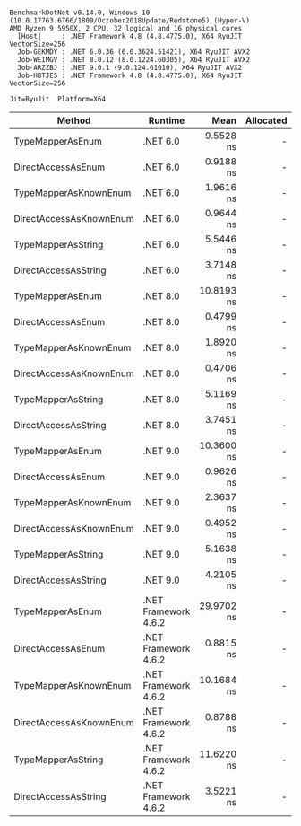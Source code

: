 ```

BenchmarkDotNet v0.14.0, Windows 10 (10.0.17763.6766/1809/October2018Update/Redstone5) (Hyper-V)
AMD Ryzen 9 5950X, 2 CPU, 32 logical and 16 physical cores
  [Host]     : .NET Framework 4.8 (4.8.4775.0), X64 RyuJIT VectorSize=256
  Job-GEKMDY : .NET 6.0.36 (6.0.3624.51421), X64 RyuJIT AVX2
  Job-WEIMGV : .NET 8.0.12 (8.0.1224.60305), X64 RyuJIT AVX2
  Job-ARZZBJ : .NET 9.0.1 (9.0.124.61010), X64 RyuJIT AVX2
  Job-HBTJES : .NET Framework 4.8 (4.8.4775.0), X64 RyuJIT VectorSize=256

Jit=RyuJit  Platform=X64  

```
| Method                  | Runtime              | Mean       | Allocated |
|------------------------ |--------------------- |-----------:|----------:|
| TypeMapperAsEnum        | .NET 6.0             |  9.5528 ns |         - |
| DirectAccessAsEnum      | .NET 6.0             |  0.9188 ns |         - |
| TypeMapperAsKnownEnum   | .NET 6.0             |  1.9616 ns |         - |
| DirectAccessAsKnownEnum | .NET 6.0             |  0.9644 ns |         - |
| TypeMapperAsString      | .NET 6.0             |  5.5446 ns |         - |
| DirectAccessAsString    | .NET 6.0             |  3.7148 ns |         - |
| TypeMapperAsEnum        | .NET 8.0             | 10.8193 ns |         - |
| DirectAccessAsEnum      | .NET 8.0             |  0.4799 ns |         - |
| TypeMapperAsKnownEnum   | .NET 8.0             |  1.8920 ns |         - |
| DirectAccessAsKnownEnum | .NET 8.0             |  0.4706 ns |         - |
| TypeMapperAsString      | .NET 8.0             |  5.1169 ns |         - |
| DirectAccessAsString    | .NET 8.0             |  3.7451 ns |         - |
| TypeMapperAsEnum        | .NET 9.0             | 10.3600 ns |         - |
| DirectAccessAsEnum      | .NET 9.0             |  0.9626 ns |         - |
| TypeMapperAsKnownEnum   | .NET 9.0             |  2.3637 ns |         - |
| DirectAccessAsKnownEnum | .NET 9.0             |  0.4952 ns |         - |
| TypeMapperAsString      | .NET 9.0             |  5.1638 ns |         - |
| DirectAccessAsString    | .NET 9.0             |  4.2105 ns |         - |
| TypeMapperAsEnum        | .NET Framework 4.6.2 | 29.9702 ns |         - |
| DirectAccessAsEnum      | .NET Framework 4.6.2 |  0.8815 ns |         - |
| TypeMapperAsKnownEnum   | .NET Framework 4.6.2 | 10.1684 ns |         - |
| DirectAccessAsKnownEnum | .NET Framework 4.6.2 |  0.8788 ns |         - |
| TypeMapperAsString      | .NET Framework 4.6.2 | 11.6220 ns |         - |
| DirectAccessAsString    | .NET Framework 4.6.2 |  3.5221 ns |         - |
